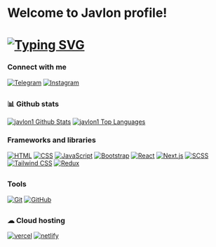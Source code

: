 
<h1>
    Welcome to Javlon profile!

# [![Typing SVG](https://readme-typing-svg.demolab.com?font=Fira+Code&pause=1000&width=435&lines=I+am+Front-End+developer)](https://git.io/typing-svg)
</h1>



### Connect with me

[![Telegram](https://img.shields.io/badge/Telegram-%232CA5E0.svg?style=for-the-badge&logo=telegram&logoColor=white)](https://t.me/Muhammadjonov_javlon)
[![Instagram](https://img.shields.io/badge/Instagram-%23E4405F.svg?style=for-the-badge&logo=instagram&logoColor=white)](https://www.instagram.com/javlon1243/)

##


### 📊 Github stats

<p>
    <a align="center" href="https://github-readme-stats.vercel.app/api?username=javlon1&show_icons=true&count_private=true&theme=react&hide_border=true&bg_color=1F222E&title_color=F85D7F&icon_color=F8D866"><img alt="javlon1 Github Stats"
                    src="https://github-readme-stats.vercel.app/api?username=javlon1&show_icons=true&count_private=true&theme=react&hide_border=true&bg_color=1F222E&title_color=F85D7F&icon_color=F8D866" /></a>
  <a align="center" href="https://denvercoder1-github-readme-stats.vercel.app/api/top-langs/?username=javlon1&langs_count=8&layout=compact&theme=react&hide_border=true&bg_color=1F222E&title_color=F85D7F&icon_color=F8D866">
    <img alt="javlon1 Top Languages" src="https://denvercoder1-github-readme-stats.vercel.app/api/top-langs/?username=javlon1&langs_count=8&layout=compact&theme=react&hide_border=true&bg_color=1F222E&title_color=F85D7F&icon_color=F8D866" /></a>
</p>


### Frameworks and libraries

[![HTML](https://img.shields.io/badge/HTML-%2343853D.svg?style=for-the-badge&logo=html5&logoColor=white)](https://www.w3.org/html/)
[![CSS](https://img.shields.io/badge/CSS-%231572B6.svg?style=for-the-badge&logo=css3&logoColor=white)](https://www.w3.org/Style/CSS/Overview.en.html)
[![JavaScript](https://img.shields.io/badge/JavaScript-%23323330.svg?style=for-the-badge&logo=javascript&logoColor=%23F7DF1E)](https://developer.mozilla.org/en-US/docs/Web/JavaScript)
[![Bootstrap](https://img.shields.io/badge/Bootstrap-%23563D7C.svg?style=for-the-badge&logo=bootstrap&logoColor=white)](https://getbootstrap.com/)
[![React](https://img.shields.io/badge/React-%23013243.svg?style=for-the-badge&logo=react&logoColor=white)](https://reactjs.org/)
[![Next.js](https://img.shields.io/badge/Next.js-%23000000.svg?style=for-the-badge&logo=next.js&logoColor=white)](https://nextjs.org/)
[![SCSS](https://img.shields.io/badge/SCSS-%23CC6699.svg?style=for-the-badge&logo=sass&logoColor=white)](https://sass-lang.com/)
[![Tailwind CSS](https://img.shields.io/badge/Tailwind%20CSS-%2338B2AC.svg?style=for-the-badge&logo=tailwind-css&logoColor=white)](https://tailwindcss.com/)
[![Redux](https://img.shields.io/badge/Redux-%23764ABC.svg?style=for-the-badge&logo=redux&logoColor=white)](https://redux.js.org/)

##


### Tools
[![Git](https://img.shields.io/badge/Git-%23F05032.svg?style=for-the-badge&logo=git&logoColor=white)](https://git-scm.com/)
[![GitHub](https://img.shields.io/badge/GitHub-%23121011.svg?style=for-the-badge&logo=github&logoColor=white)](https://github.com/)
##


### ☁ Cloud hosting
<p>
    <a href="#">
        <img alt="vercel"
             src="https://img.shields.io/badge/vercel-fff.svg?style=for-the-badge&logo=vercel&logoColor=000"/></a>
    <a href="#">
        <img alt="netlify"
             src="https://img.shields.io/badge/netlify-46a2eb.svg?style=for-the-badge&logo=netlify&logoColor=white"/></a>
</p>